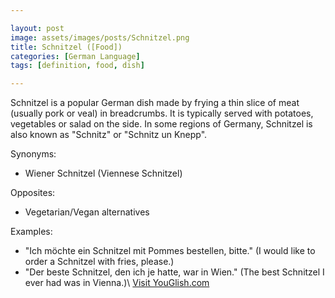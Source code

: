 ```yaml
---

layout: post
image: assets/images/posts/Schnitzel.png
title: Schnitzel ([Food])
categories: [German Language]
tags: [definition, food, dish]

---
```


Schnitzel is a popular German dish made by frying a thin slice of meat (usually pork or veal) in breadcrumbs. It is typically served with potatoes, vegetables or salad on the side. In some regions of Germany, Schnitzel is also known as "Schnitz" or "Schnitz un Knepp".

Synonyms: 
- Wiener Schnitzel (Viennese Schnitzel)

Opposites: 
- Vegetarian/Vegan alternatives

Examples: 
- "Ich möchte ein Schnitzel mit Pommes bestellen, bitte." (I would like to order a Schnitzel with fries, please.)
- "Der beste Schnitzel, den ich je hatte, war in Wien." (The best Schnitzel I ever had was in Vienna.)\ <a id="yg-widget-0" class="youglish-widget" data-query="Schnitzel" data-lang="german" data-components="8412" data-auto-start="0" data-bkg-color="theme_light" data-title="How%20to%20pronounce%20Schnitzel%20in%20German"  rel="nofollow" href="https://youglish.com">Visit YouGlish.com</a><script async src="https://youglish.com/public/emb/widget.js" charset="utf-8"></script>